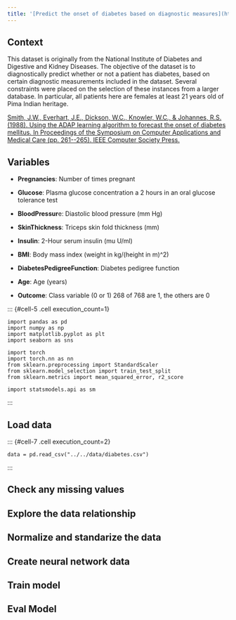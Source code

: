 ```yaml
---
title: '[Predict the onset of diabetes based on diagnostic measures](https://www.kaggle.com/datasets/uciml/pima-indians-diabetes-database)'
---
```






## Context

This dataset is originally from the National Institute of Diabetes and Digestive and Kidney Diseases. The objective of the dataset is to diagnostically predict whether or not a patient has diabetes, based on certain diagnostic measurements included in the dataset. Several constraints were placed on the selection of these instances from a larger database. In particular, all patients here are females at least 21 years old of Pima Indian heritage.

[Smith, J.W., Everhart, J.E., Dickson, W.C., Knowler, W.C., & Johannes, R.S. (1988). Using the ADAP learning algorithm to forecast the onset of diabetes mellitus. In Proceedings of the Symposium on Computer Applications and Medical Care (pp. 261--265). IEEE Computer Society Press.](https://europepmc.org/backend/ptpmcrender.fcgi?accid=PMC2245318&blobtype=pdf)

## Variables

- **Pregnancies**: Number of times pregnant

- **Glucose**: Plasma glucose concentration a 2 hours in an oral glucose tolerance test

- **BloodPressur**e: Diastolic blood pressure (mm Hg)

- **SkinThickness**: Triceps skin fold thickness (mm)

- **Insulin**: 2-Hour serum insulin (mu U/ml)

- **BMI**: Body mass index (weight in kg/(height in m)^2)

- **DiabetesPedigreeFunction**: Diabetes pedigree function

- **Age**: Age (years)

- **Outcome**: Class variable (0 or 1) 268 of 768 are 1, the others are 0

::: {#cell-5 .cell execution_count=1}
``` {.python .cell-code}
import pandas as pd
import numpy as np
import matplotlib.pyplot as plt
import seaborn as sns

import torch
import torch.nn as nn
from sklearn.preprocessing import StandardScaler
from sklearn.model_selection import train_test_split
from sklearn.metrics import mean_squared_error, r2_score

import statsmodels.api as sm
```
:::


## Load data

::: {#cell-7 .cell execution_count=2}
``` {.python .cell-code}
data = pd.read_csv("../../data/diabetes.csv")
```
:::


## Check any missing values

## Explore the data relationship

## Normalize and standarize the data

## Create neural network data

## Train model

## Eval Model

